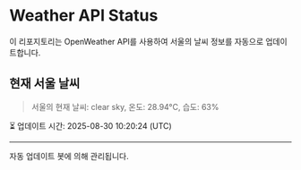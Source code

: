 
# Weather API Status

이 리포지토리는 OpenWeather API를 사용하여 서울의 날씨 정보를 자동으로 업데이트합니다.

## 현재 서울 날씨
> 서울의 현재 날씨: clear sky, 온도: 28.94°C, 습도: 63%

⏳ 업데이트 시간: 2025-08-30 10:20:24 (UTC)

---
자동 업데이트 봇에 의해 관리됩니다.
